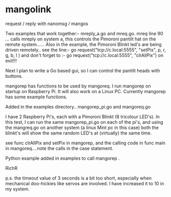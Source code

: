 # mangolink
request / reply with nanomsg / mangos



Two examples that work together:- mreply_a.go and mreq.go. mreq line 90 ... calls mreply on system a, 
this controls the Pimoroni pantilt hat on the remote system......
Also in the example, the Pimoroni Blinkt led's are being driven remotely..
see the line:-  go request("tcp://c.local:5555", "setPix", p, r, g, b, l )
and don't forget to :- go request("tcp://c.local:5555", "clrAllPix")
on exit!!!



Next I plan to write a Go based gui, so I can control the pantilt heads with buttons.



mangorep has functions to be used by mangoreq.
I run mangorep on startup on Raspberry Pi. It will also work on a Linux PC.
Currently mangorep has some example functions. 

Added in the examples directory.. mangorep_pi.go and mangoreq.go

I have 2 Raspberry Pi's, each with a Pimoroni Blinkt (8 tricolour LED's). In this test, I can run the same mangorep_pi.go
on each of the pi's, and using the mangreq.go on another system (a linux Mint pc in this case) both the blinkt's 
will show the same random LED's at (virtually) the same time. 

see func clrAllPix and setPix in mangorep, and the calling code in func main in mangoreq....note the calls in the case statement.

Python example added in examples to call mangorep .

RichR

p.s. the timeout value of 3 seconds is a bit too short, especially when mechanical doo-hickies like servos are involved. I have increased it to 10 in my system.
